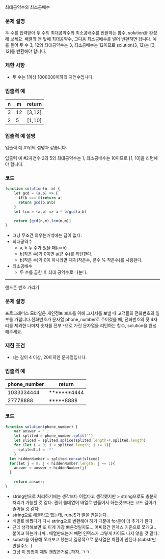 최대공약수와 최소공배수

### **문제 설명**

두 수를 입력받아 두 수의 최대공약수와 최소공배수를 반환하는 함수, solution을 완성해 보세요. 배열의 맨 앞에 최대공약수, 그다음 최소공배수를 넣어 반환하면 됩니다. 예를 들어 두 수 3, 12의 최대공약수는 3, 최소공배수는 12이므로 solution(3, 12)는 [3, 12]를 반환해야 합니다.

### 제한 사항

- 두 수는 1이상 1000000이하의 자연수입니다.

### 입출력 예

|n|m|return|
|---|---|---|
|3|12|[3,12]|
|2|5|[1,10]|

### 입출력 예 설명

입출력 예 #1위의 설명과 같습니다.

입출력 예 #2자연수 2와 5의 최대공약수는 1, 최소공배수는 10이므로 [1, 10]을 리턴해야 합니다.

### 코드

```jsx
function solution(n, m) {
    let gcd = (a,b) => {
      if(b === 0)return a;
      return gcd(b,a%b)
    }
    let lcm = (a,b) => a * b/gcd(a,b)
    
    return [gcd(n,m),lcm(n,m)]
}
```

- 그냥 무조건 외우는거밖에는 답이 없다.
- 최대공약수
    - a, b 두 수가 있을 때(a>b)
    - b(작은 수)가 0이면 a(큰 수)를 리턴한다.
    - b(작은 수)가 0이 아니라면 재귀(작은수, 큰수 % 작은수)를 사용한다.
- 최소공배수
    - 두 수를 곱한 후 최대 공약수로 나눈다.
    
    
---

핸드폰 번호 가리기

### **문제 설명**

프로그래머스 모바일은 개인정보 보호를 위해 고지서를 보낼 때 고객들의 전화번호의 일부를 가립니다.전화번호가 문자열 phone_number로 주어졌을 때, 전화번호의 뒷 4자리를 제외한 나머지 숫자를 전부 `*`으로 가린 문자열을 리턴하는 함수, solution을 완성해주세요.

### 제한 조건

- s는 길이 4 이상, 20이하인 문자열입니다.

### 입출력 예
|phone_number|return|
|---|---|
|1033334444|*******4444|
|27778888|*****8888|

### 코드

```jsx
function solution(phone_number) {
    var answer = '';
    let splited = phone_number.split('')
    let sliced = splited.splice(splited.length-4,splited.length)
    for (let i = 0; i < splited.length; i += 1){
      splited[i] = '*'
    }
  let hiddenNumber = splited.concat(sliced)
  for(let j = 0; j < hiddenNumber.length; j += 1){
    answer = answer + hiddenNumber[j]
  }
    
    return answer;
}
```

- string만으로 처리하기에는 생각보다 어렵다고 생각했지만 > string으로도 충분히 처리가 가능할 것 같다. 괜히 쓸데없이 배열로 만들어서 하는것보다는 코드 길이가 줄어들 것 같다.
- string으로 해볼라고 했는데, runJS가 말을 안듣는다.
- 배열로 바꿨다가 다시 string으로 변환해야 하기 때문에 for문이 더 추가가 된다.
- 근데 생각해보면 또 이게 가장 빠른것일지도... 어찌됐건 인덱스 기준으로 쪼개고..붙이고 하는거니까.. 배열만드는거 빼면 인덱스가 그렇게 차이도 나지 않을 것 같다.
- substr을 이용해 쪼개보고 했는데 결정적으로 문자열은 치환이 안된다.(substr만 안될수도..)
- 그냥 이 방법이 제일 괜찮은거로..하자..ㅋㅋ
